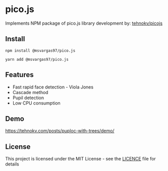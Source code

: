 # pico.js

Implements NPM package of pico.js library development by: [tehnokv/picojs](https://github.com/tehnokv/picojs)

## Install

```
npm install @msvargas97/pico.js
```

```
yarn add @msvargas97/pico.js
```

## Features

- Fast rapid face detection - Viola Jones 
- Cascade method
- Pupil detection
- Low CPU consumption

## Demo

https://tehnokv.com/posts/puploc-with-trees/demo/

## License

This project is licensed under the MIT License - see the [LICENCE](https://github.com/cmseaton42/node-ethernet-ip/blob/master/LICENSE) file for details
